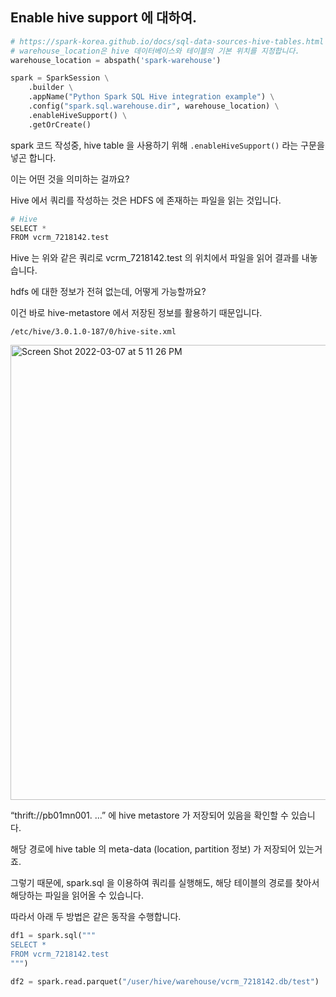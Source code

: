 
## Enable hive support 에 대하여.

```python
# https://spark-korea.github.io/docs/sql-data-sources-hive-tables.html
# warehouse_location은 hive 데이터베이스와 테이블의 기본 위치를 지정합니다.
warehouse_location = abspath('spark-warehouse')

spark = SparkSession \
    .builder \
    .appName("Python Spark SQL Hive integration example") \
    .config("spark.sql.warehouse.dir", warehouse_location) \
    .enableHiveSupport() \
    .getOrCreate()
```

spark 코드 작성중, hive table 을 사용하기 위해 `.enableHiveSupport()` 라는 구문을 넣곤 합니다. 

이는 어떤 것을 의미하는 걸까요? 

Hive 에서 쿼리를 작성하는 것은 HDFS 에 존재하는 파일을 읽는 것입니다. 

```python
# Hive
SELECT *
FROM vcrm_7218142.test
```

Hive 는 위와 같은 쿼리로 vcrm_7218142.test 의 위치에서 파일을 읽어 결과를 내놓습니다. 

hdfs 에 대한 정보가 전혀 없는데, 어떻게 가능할까요? 

이건 바로 hive-metastore 에서 저장된 정보를 활용하기 때문입니다. 

`/etc/hive/3.0.1.0-187/0/hive-site.xml` 


<img width="728" alt="Screen Shot 2022-03-07 at 5 11 26 PM" src="https://user-images.githubusercontent.com/59246354/156992521-8cb0137c-baff-4683-a221-f9db4cc5d8e2.png">




“thrift://pb01mn001. ...” 에 hive metastore 가 저장되어 있음을 확인할 수 있습니다. 

해당 경로에 hive table 의  meta-data (location, partition 정보) 가 저장되어 있는거죠. 

그렇기 때문에, spark.sql 을 이용하여 쿼리를 실행해도, 해당 테이블의 경로를 찾아서 해당하는 파일을 읽어올 수 있습니다. 

따라서 아래 두 방법은 같은 동작을 수행합니다.


```python
df1 = spark.sql("""
SELECT * 
FROM vcrm_7218142.test
""")

df2 = spark.read.parquet("/user/hive/warehouse/vcrm_7218142.db/test") 

```




